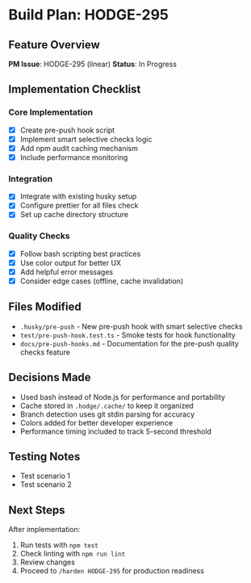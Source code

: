 # Build Plan: HODGE-295

## Feature Overview
**PM Issue**: HODGE-295 (linear)
**Status**: In Progress

## Implementation Checklist

### Core Implementation
- [x] Create pre-push hook script
- [x] Implement smart selective checks logic
- [x] Add npm audit caching mechanism
- [x] Include performance monitoring

### Integration
- [x] Integrate with existing husky setup
- [x] Configure prettier for all files check
- [x] Set up cache directory structure

### Quality Checks
- [x] Follow bash scripting best practices
- [x] Use color output for better UX
- [x] Add helpful error messages
- [x] Consider edge cases (offline, cache invalidation)

## Files Modified
<!-- Track files as you modify them -->
- `.husky/pre-push` - New pre-push hook with smart selective checks
- `test/pre-push-hook.test.ts` - Smoke tests for hook functionality
- `docs/pre-push-hooks.md` - Documentation for the pre-push quality checks feature

## Decisions Made
<!-- Document any implementation decisions -->
- Used bash instead of Node.js for performance and portability
- Cache stored in `.hodge/.cache/` to keep it organized
- Branch detection uses git stdin parsing for accuracy
- Colors added for better developer experience
- Performance timing included to track 5-second threshold

## Testing Notes
<!-- Notes for testing approach -->
- Test scenario 1
- Test scenario 2

## Next Steps
After implementation:
1. Run tests with `npm test`
2. Check linting with `npm run lint`
3. Review changes
4. Proceed to `/harden HODGE-295` for production readiness
